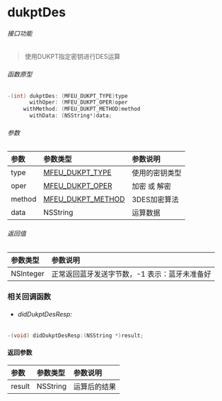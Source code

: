 # dukptDes

###### 接口功能
> 使用DUKPT指定密钥进行DES运算

###### 函数原型

```objective-c
-(int) dukptDes: (MFEU_DUKPT_TYPE)type
       withOper: (MFEU_DUKPT_OPER)oper
     withMethod: (MFEU_DUKPT_METHOD)method
       withData: (NSString*)data;
```

###### 参数
| 参数 | 参数类型 | 参数说明 |
| :-------- | :--------| :------ |
| type | [MFEU_DUKPT_TYPE](enum-cn.md#MFEU_DUKPT_TYPE) | 使用的密钥类型 |
| oper | [MFEU_DUKPT_OPER](enum-cn.md#MFEU_DUKPT_OPER) | 加密 或 解密 |
| method | [MFEU_DUKPT_METHOD](enum-cn.md#MFEU_DUKPT_METHOD) | 3DES加密算法 |
| data | NSString | 运算数据 |

###### 返回值
| 参数类型 | 参数说明 |
| :--------| :------ |
| NSInteger | 正常返回蓝牙发送字节数，-1 表示：蓝牙未准备好 |


### 相关回调函数
- ###### didDukptDesResp:

```objective-c
-(void) didDukptDesResp:(NSString *)result;
```

#### 返回参数
| 参数 | 参数类型 | 参数说明 |
| :-------- | :--------| :------ |
| result| NSString | 运算后的结果 |


